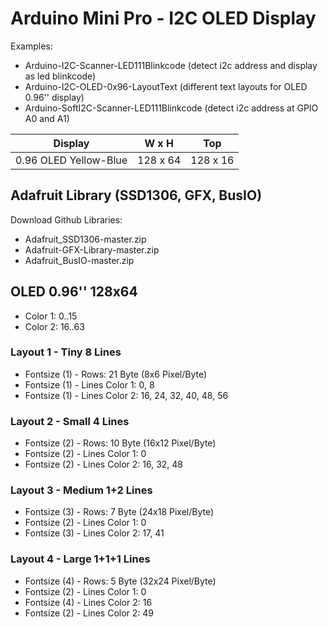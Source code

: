 # Arduino Mini Pro - I2C OLED Display

Examples:

* Arduino-I2C-Scanner-LED111Blinkcode (detect i2c address and display as led blinkcode)
* Arduino-I2C-OLED-0x96-LayoutText (different text layouts for OLED 0.96'' display)
* Arduino-SoftI2C-Scanner-LED111Blinkcode (detect i2c address at GPIO A0 and A1)

| Display | W x H | Top |
| --- | --- | --- |
| 0.96 OLED Yellow-Blue | 128 x 64 | 128 x 16 |

## Adafruit Library (SSD1306, GFX, BusIO)

Download Github Libraries:

* Adafruit_SSD1306-master.zip
* Adafruit-GFX-Library-master.zip
* Adafruit_BusIO-master.zip

## OLED 0.96'' 128x64

* Color 1: 0..15
* Color 2: 16..63

### Layout 1 - Tiny 8 Lines

* Fontsize (1) - Rows: 21 Byte (8x6 Pixel/Byte)
* Fontsize (1) - Lines Color 1: 0, 8
* Fontsize (1) - Lines Color 2: 16, 24, 32, 40, 48, 56

### Layout 2 - Small 4 Lines

* Fontsize (2) - Rows: 10 Byte (16x12 Pixel/Byte)
* Fontsize (2) - Lines Color 1: 0
* Fontsize (2) - Lines Color 2: 16, 32, 48

### Layout 3 - Medium 1+2 Lines

* Fontsize (3) - Rows: 7 Byte (24x18 Pixel/Byte)
* Fontsize (2) - Lines Color 1: 0
* Fontsize (3) - Lines Color 2: 17, 41

### Layout 4 - Large 1+1+1 Lines

* Fontsize (4) - Rows: 5 Byte (32x24 Pixel/Byte)
* Fontsize (2) - Lines Color 1: 0
* Fontsize (4) - Lines Color 2: 16
* Fontsize (2) - Lines Color 2: 49




